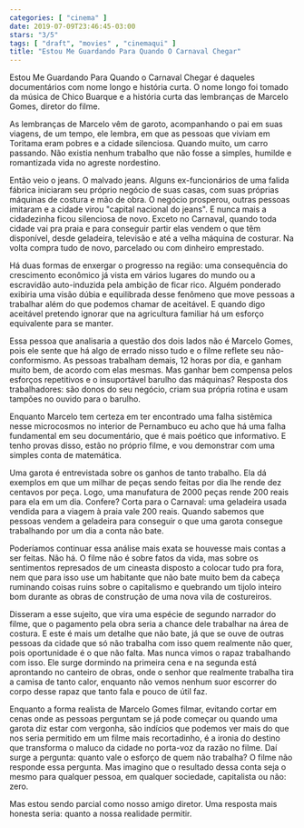 ```yaml
---
categories: [ "cinema" ]
date: 2019-07-09T23:46:45-03:00
stars: "3/5"
tags: [ "draft", "movies" , "cinemaqui" ]
title: "Estou Me Guardando Para Quando O Carnaval Chegar"
---
```

Estou Me Guardando Para Quando o Carnaval Chegar é daqueles documentários com nome longo e história curta. O nome longo foi tomado da música de Chico Buarque e a história curta das lembranças de Marcelo Gomes, diretor do filme.

As lembranças de Marcelo vêm de garoto, acompanhando o pai em suas viagens, de um tempo, ele lembra, em que as pessoas que viviam em Toritama eram pobres e a cidade silenciosa. Quando muito, um carro passando. Não existia nenhum trabalho que não fosse a simples, humilde e romantizada vida no agreste nordestino.

Então veio o jeans. O malvado jeans. Alguns ex-funcionários de uma falida fábrica iniciaram seu próprio negócio de suas casas, com suas próprias máquinas de costura e mão de obra. O negócio prosperou, outras pessoas imitaram e a cidade virou "capital nacional do jeans". E nunca mais a cidadezinha ficou silenciosa de novo. Exceto no Carnaval, quando toda cidade vai pra praia e para conseguir partir elas vendem o que têm disponível, desde geladeira, televisão e até a velha máquina de costurar. Na volta compra tudo de novo, parcelado ou com dinheiro emprestado.

Há duas formas de enxergar o progresso na região: uma consequência do crescimento econômico já vista em vários lugares do mundo ou a escravidão auto-induzida pela ambição de ficar rico. Alguém ponderado exibiria uma visão dúbia e equilibrada desse fenômeno que move pessoas a trabalhar além do que podemos chamar de aceitável. E quando digo aceitável pretendo ignorar que na agricultura familiar há um esforço equivalente para se manter.

Essa pessoa que analisaria a questão dos dois lados não é Marcelo Gomes, pois ele sente que há algo de errado nisso tudo e o filme reflete seu não-conformismo. As pessoas trabalham demais, 12 horas por dia, e ganham muito bem, de acordo com elas mesmas. Mas ganhar bem compensa pelos esforços repetitivos e o insuportável barulho das máquinas? Resposta dos trabalhadores: são donos do seu negócio, criam sua própria rotina e usam tampões no ouvido para o barulho.

Enquanto Marcelo tem certeza em ter encontrado uma falha sistêmica nesse microcosmos no interior de Pernambuco eu acho que há uma falha fundamental em seu documentário, que é mais poético que informativo. E tenho provas disso, estão no próprio filme, e vou demonstrar com uma simples conta de matemática.

Uma garota é entrevistada sobre os ganhos de tanto trabalho. Ela dá exemplos em que um milhar de peças sendo feitas por dia lhe rende dez centavos por peça. Logo, uma manufatura de 2000 peças rende 200 reais para ela em um dia. Confere? Corta para o Carnaval: uma geladeira usada vendida para a viagem à praia vale 200 reais. Quando sabemos que pessoas vendem a geladeira para conseguir o que uma garota consegue trabalhando por um dia a conta não bate.

Poderíamos continuar essa análise mais exata se houvesse mais contas a ser feitas. Não há. O filme não é sobre fatos da vida, mas sobre os sentimentos represados de um cineasta disposto a colocar tudo pra fora, nem que para isso use um habitante que não bate muito bem da cabeça ruminando coisas ruins sobre o capitalismo e quebrando um tijolo inteiro bom durante as obras de construção de uma nova vila de costureiros.

Disseram a esse sujeito, que vira uma espécie de segundo narrador do filme, que o pagamento pela obra seria a chance dele trabalhar na área de costura. E este é mais um detalhe que não bate, já que se ouve de outras pessoas da cidade que só não trabalha com isso quem realmente não quer, pois oportunidade é o que não falta. Mas nunca vimos o rapaz trabalhando com isso. Ele surge dormindo na primeira cena e na segunda está aprontando no canteiro de obras, onde o senhor que realmente trabalha tira a camisa de tanto calor, enquanto não vemos nenhum suor escorrer do corpo desse rapaz que tanto fala e pouco de útil faz.

Enquanto a forma realista de Marcelo Gomes filmar, evitando cortar em cenas onde as pessoas perguntam se já pode começar ou quando uma garota diz estar com vergonha, são indícios que podemos ver mais do que nos seria permitido em um filme mais recortadinho, é a ironia do destino que transforma o maluco da cidade no porta-voz da razão no filme. Daí surge a pergunta: quanto vale o esforço de quem não trabalha? O filme não responde essa pergunta. Mas imagino que o resultado dessa conta seja o mesmo para qualquer pessoa, em qualquer sociedade, capitalista ou não: zero.

Mas estou sendo parcial como nosso amigo diretor. Uma resposta mais honesta seria: quanto a nossa realidade permitir.
